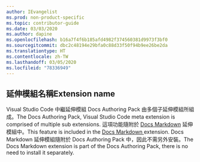 ```yaml
---
author: IEvangelist
ms.prod: non-product-specific
ms.topic: contributor-guide
ms.date: 03/03/2020
ms.author: dapine
ms.openlocfilehash: b16a7f4f6b185afd4982f374560381d9973f3bf0
ms.sourcegitcommit: dbc2c48194e29bfa0c88d33f50f94b9ee26be2da
ms.translationtype: HT
ms.contentlocale: zh-TW
ms.lasthandoff: 03/05/2020
ms.locfileid: "78336949"
---
```

## <a name="extension-name"></a><span data-ttu-id="31492-101">延伸模組名稱</span><span class="sxs-lookup"><span data-stu-id="31492-101">Extension name</span></span>

<span data-ttu-id="31492-102">Visual Studio Code 中繼延伸模組 Docs Authoring Pack 由多個子延伸模組所組成。</span><span class="sxs-lookup"><span data-stu-id="31492-102">The Docs Authoring Pack, Visual Studio Code meta extension is comprised of multiple sub extensions.</span></span> <span data-ttu-id="31492-103">這項功能隨附於 <a href="https://marketplace.visualstudio.com/items?itemName=docsmsft.docs-markdown" target="_blank">Docs Markdown<span class="docon docon-navigate-external x-hidden-focus"></span></a> 延伸模組中。</span><span class="sxs-lookup"><span data-stu-id="31492-103">This feature is included in the <a href="https://marketplace.visualstudio.com/items?itemName=docsmsft.docs-markdown" target="_blank">Docs Markdown <span class="docon docon-navigate-external x-hidden-focus"></span></a> extension.</span></span> <span data-ttu-id="31492-104">Docs Markdown 延伸模組隨附於 Docs Authoring Pack 中，因此不需另外安裝。</span><span class="sxs-lookup"><span data-stu-id="31492-104">The Docs Markdown extension is part of the Docs Authoring Pack, there is no need to install it separately.</span></span>
